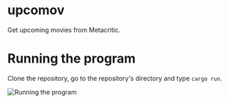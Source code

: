 # upcomov
Get upcoming movies from Metacritic.


# Running the program

Clone the repository, go to the repository's directory and type `cargo run`.

![Running the program](https://cdn.discordapp.com/attachments/931897132783374397/977956503019483146/hbDYNNqBci.gif)
